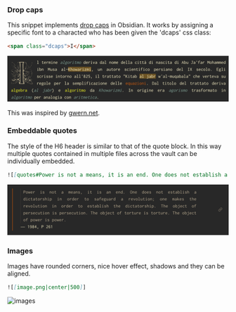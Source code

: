 ### Drop caps

This snippet implements [drop caps](https://en.wikipedia.org/wiki/Initial) in Obsidian. It works by assigning a specific font to a characted who has been given the 'dcaps' css class:

```html
<span class="dcaps">I</span>
```

![dropcaps](media/drop-caps.png)

This was inspired by [gwern.net](https://gwern.net/design#principles).

### Embeddable quotes

The style of the H6 header is similar to that of the quote block. In this way multiple quotes contained in multiple files across the vault can be individually embedded.

```markdown
![[quotes#Power is not a means, it is an end. One does not establish a dictatorship in order to safeguard a revolution; one makes the revolution in order to establish the dictatorship. The object of persecution is persecution. The object of torture is torture. The object of power is power.]]
```

![embeddable-quotes](media/embeddable-quotes.png)

### Images

Images have rounded corners, nice hover effect, shadows and they can be aligned.

```markdown
![[image.png|center|500]]
```

![images](media/images.gif)
